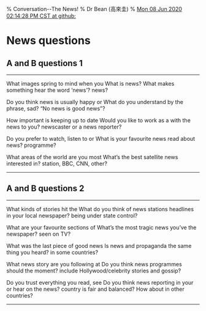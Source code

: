 % Conversation--The News!
% Dr Bean (高來圭)
% [Mon 08 Jun 2020 02:14:28 PM CST at github: ](https://github.com/drbean/curriculum/tree/master/conversation)

# News questions

## A and B questions 1

-------------------------------------  --------------------------------------------
What images spring to mind when you     What is news? What makes something
hear the word ‘news’?                   news?

Do you think news is usually happy or   What do you understand by the phrase,
sad?                                    “No news is good news”?

How important is keeping up to date     Would you like to work as a
with the news to you?                   newscaster or a news reporter?

Do you prefer to watch, listen to or    What is your favourite news
read about news?                        programme?

What areas of the world are you most    What’s the best satellite news
interested in?                          station, BBC, CNN, other?
-------------------------------------  --------------------------------------------

## A and B questions 2

-------------------------------------  --------------------------------------------
What kinds of stories hit the           What do you think of news stations
headlines in your local newspaper?      being under state control?

What are your favourite sections of     What’s the most tragic news you’ve
the newspaper?                          seen on TV?

What was the last piece of good news    Is news and propaganda the same thing
you heard?                              in some countries?

What news story are you following at    Do you think news programmes should
the moment?                             include Hollywood/celebrity stories
                                        and gossip?

Do you trust everything you read, see   Do you think news reporting in your
or hear on the news?                    country is fair and balanced? How
                                        about in other countries?


-------------------------------------  -------------------------------------
